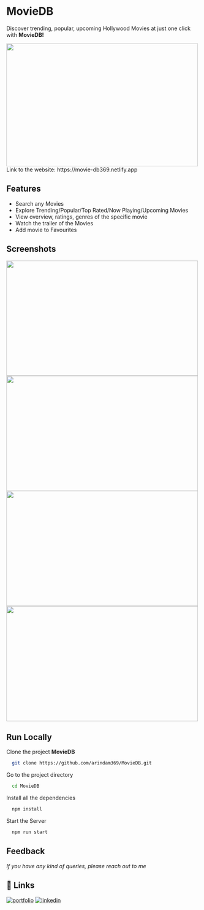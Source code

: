 
# MovieDB

Discover trending, popular, upcoming Hollywood Movies at just one click with **MovieDB!**

<img src="https://user-images.githubusercontent.com/92720594/234376736-b4bb6bd9-0346-4542-96c2-a39117746032.gif" data-canonical-src="https://user-images.githubusercontent.com/92720594/234376736-b4bb6bd9-0346-4542-96c2-a39117746032.gif" width="500" height="320" />
<br/>
Link to the website: https://movie-db369.netlify.app



## Features

- Search any Movies
- Explore Trending/Popular/Top Rated/Now Playing/Upcoming Movies
- View overview, ratings, genres of the specific movie
- Watch the trailer of the Movies
- Add movie to Favourites




## Screenshots

<img src="https://user-images.githubusercontent.com/92720594/234380235-674eaf22-5add-4d26-98e4-b781308fc578.png" data-canonical-src="https://user-images.githubusercontent.com/92720594/234380235-674eaf22-5add-4d26-98e4-b781308fc578.png" width="500" height="300" />
<br/>
<img src="https://user-images.githubusercontent.com/92720594/234380412-f6ae5d2b-0496-4482-b488-9fbaf6487ead.png" data-canonical-src="https://user-images.githubusercontent.com/92720594/234380412-f6ae5d2b-0496-4482-b488-9fbaf6487ead.png" width="500" height="300" />
<br/>
<img src="https://user-images.githubusercontent.com/92720594/234380609-44922347-1ba4-4ae7-80c5-170adff36f7c.png" data-canonical-src="https://user-images.githubusercontent.com/92720594/234380609-44922347-1ba4-4ae7-80c5-170adff36f7c.png" width="500" height="300" />
<br/>
<img src="https://user-images.githubusercontent.com/92720594/234380775-5c20150f-c2fe-4f9d-b6f6-efb4bccb0ac7.png" data-canonical-src="https://user-images.githubusercontent.com/92720594/234380775-5c20150f-c2fe-4f9d-b6f6-efb4bccb0ac7.png" width="500" height="300" />



## Run Locally

Clone the project **MovieDB**

```bash
  git clone https://github.com/arindam369/MovieDB.git
```

Go to the project directory

```bash
  cd MovieDB
```

Install all the dependencies

```bash
  npm install
```

Start the Server

```bash
  npm run start
```


## Feedback

*If you have any kind of queries, please reach out to me*


## 🔗 Links
[![portfolio](https://img.shields.io/badge/my_portfolio-000?style=for-the-badge&logo=ko-fi&logoColor=white)](https://arindam369.netlify.app)
[![linkedin](https://img.shields.io/badge/linkedin-0A66C2?style=for-the-badge&logo=linkedin&logoColor=white)](https://www.linkedin.com/in/arindam369)
